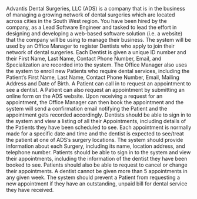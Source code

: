 Advantis Dental Surgeries, LLC (ADS) is a company that is in the business of managing a
growing network of dental surgeries which are located across cities in the South West region.
You have been hired by the company, as a Lead Software Engineer and tasked to lead
the effort in designing and developing a web-based software solution (i.e. a website) that the
company will be using to manage their business.
The system will be used by an Office Manager to register Dentists who apply to join their
network of dental surgeries. Each Dentist is given a unique ID number and their First Name,
Last Name, Contact Phone Number, Email, and Specialization are recorded into the system.
The Office Manager also uses the system to enroll new Patients who require dental services,
including the Patient’s First Name, Last Name, Contact Phone Number, Email, Mailing Address
and Date of Birth. A Patient can call in to request an appointment to see a dentist. A Patient
can also request an appointment by submitting an online form on the ADS website. Upon
receiving a request for an appointment, the Office Manager can then book the appointment
and the system will send a confirmation email notifying the Patient and the appointment gets
recorded accordingly.
Dentists should be able to sign in to the system and view a listing of all their Appointments,
including details of the Patients they have been scheduled to see. Each appointment is
normally made for a specific date and time and the dentist is expected to see/treat the
patient at one of ADS’s surgery locations. The system should provide information about each
Surgery, including its name, location address, and telephone number. Patients should be able
to sign in to the system and view their appointments, including the information of the dentist
they have been booked to see. Patients should also be able to request to cancel or change
their appointments.
A dentist cannot be given more than 5 appointments in any given week. The system should
prevent a Patient from requesting a new appointment if they have an outstanding, unpaid
bill for dental service they have received.
